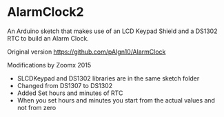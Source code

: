 # AlarmClock2
An Arduino sketch that makes use of an LCD Keypad Shield and a DS1302 RTC to build an Alarm Clock.

 Original version
https://github.com/pAIgn10/AlarmClock

 Modifications by Zoomx 2015
 * SLCDKeypad and DS1302 libraries are in the same sketch folder
 * Changed from DS1307 to DS1302
 * Added Set hours and minutes of RTC
 * When you set hours and minutes you start from the actual values and not from zero
